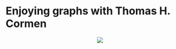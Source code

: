 # Enjoying graphs with Thomas H. Cormen

<p align="center">
  <img src="https://user-images.githubusercontent.com/71986226/154510384-f02decea-a93b-4cb4-9633-a6aa5c87d198.gif"/>
</p>
